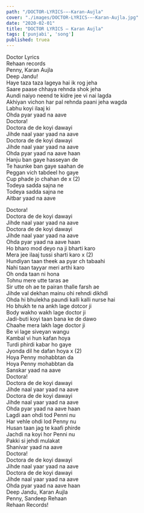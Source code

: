 ```yaml
---
path: "/DOCTOR-LYRICS-–-Karan-Aujla"
cover: "./images/DOCTOR-LYRICS-–-Karan-Aujla.jpg"
date: "2020-02-01"
title: "DOCTOR LYRICS – Karan Aujla"
tags: ['punjabi', 'song']
published: truea
---
```

  
Doctor Lyrics  
Rehaan records  
Penny, Karan Aujla  
Deep Jandu!  
Haye taza taza lageya hai ik rog jeha  
Saare paase chhaya rehnda shok jeha  
Aundi naiyo neend te kidre jee vi nai lagda  
Akhiyan vichon har pal rehnda paani jeha wagda  
Labhu koyi ilaaj ki  
Ohda pyar yaad na aave  
Doctora!  
Doctora de de koyi dawayi  
Jihde naal yaar yaad na aave  
Doctora de de koyi dawayi  
Jihde naal yaar yaad na aave  
Ohda pyar yaad na aave haan  
Hanju ban gaye hasseyan de  
Te haunke ban gaye saahan de  
Peggan vich tabdeel ho gaye  
Cup phade jo chahan de x (2)  
Todeya sadda sajna ne  
Todeya sadda sajna ne  
Aitbar yaad na aave  
  
  
  
  
  
  
Doctora!  
Doctora de de koyi dawayi  
Jihde naal yaar yaad na aave  
Doctora de de koyi dawayi  
Jihde naal yaar yaad na aave  
Ohda pyar yaad na aave haan  
Ho bharo mod deyo na ji bharti karo  
Mera jee ilaaj tussi sharti karo x (2)  
Hundiyan taan theek aa pyar ch tabaahi  
Nahi taan tayyar meri arthi karo  
Oh onda taan ni hona  
Tohnu mere utte taras ae  
Sir utte oh ae te pairan thalle farsh ae  
Jihde val dekhan mainu ohi rehndi dikhdi  
Ohda hi bhulekha paundi kalli kalli nurse hai  
Ho bhukh te na ankh lage dotcor ji  
Body wakho wakh lage doctor ji  
Jadi-buti koyi taan bana ke de dawo  
Chaahe mera lakh lage doctor ji  
Be vi lage siveyan wangu  
Kambal vi hun kafan hoya  
Turdi phirdi kabar ho gaye  
Jyonda dil he dafan hoya x (2)  
Hoya Penny mohabbtan da  
Hoya Penny mohabbtan da  
Sanskar yaad na aave  
Doctora!  
Doctora de de koyi dawayi  
Jihde naal yaar yaad na aave  
Doctora de de koyi dawayi  
Jihde naal yaar yaad na aave  
Ohda pyar yaad na aave haan  
Lagdi aan ohdi tod Penni nu  
Har vehle ohdi lod Penny nu  
Husan taan jag te kaafi phirde  
Jachdi na koyi hor Penni nu  
Pakki si jehdi mulakat  
Shanivar yaad na aave  
Doctora!  
Doctora de de koyi dawayi  
Jihde naal yaar yaad na aave  
Doctora de de koyi dawayi  
Jihde naal yaar yaad na aave  
Ohda pyar yaad na aave haan  
Deep Jandu, Karan Aujla  
Penny, Sandeep Rehaan  
Rehaan Records!  
